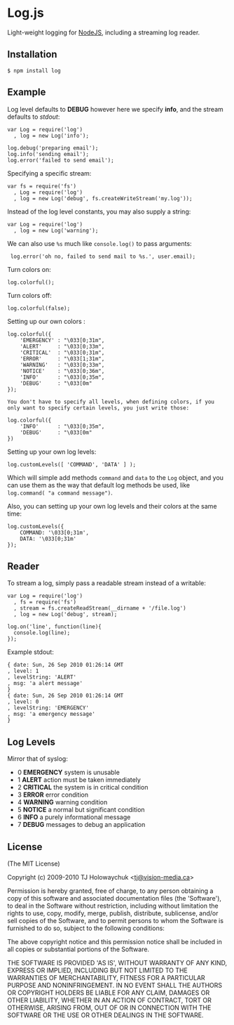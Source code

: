 
# Log.js

 Light-weight logging for [NodeJS](http://nodejs.org), including a 
 streaming log reader.

## Installation

    $ npm install log

## Example

Log level defaults to __DEBUG__ however here we specify __info__, and the stream defaults to _stdout_:

    var Log = require('log')
      , log = new Log('info');

    log.debug('preparing email');
    log.info('sending email');
    log.error('failed to send email');

Specifying a specific stream:

    var fs = require('fs')
      , Log = require('log')
      , log = new Log('debug', fs.createWriteStream('my.log'));

Instead of the log level constants, you may also supply a string:

    var Log = require('log')
      , log = new Log('warning');

 We can also use `%s` much like `console.log()` to pass arguments:
 
     log.error('oh no, failed to send mail to %s.', user.email);

Turn colors on:

    log.colorful();

Turn colors off:

    log.colorful(false);

Setting up our own colors : 

    log.colorful({
        'EMERGENCY' : "\033[0;31m",
        'ALERT'     : "\033[0;33m",
        'CRITICAL'  : "\033[0;31m",
        'ERROR'     : "\033[1;31m",
        'WARNING'   : "\033[0;33m",
        'NOTICE'    : "\033[0;36m",
        'INFO'      : "\033[0;35m",
        'DEBUG'     : "\033[0m"
    });

    You don't have to specify all levels, when defining colors, if you only want to specify certain levels, you just write those:

    log.colorful({
        'INFO'      : "\033[0;35m",
        'DEBUG'     : "\033[0m"
    })
    
Setting up your own log levels:

    log.customLevels([ 'COMMAND', 'DATA' ] );

Which will simple add methods `command` and `data` to the `Log` object, and you can use them as the way that default log methods be used, like `log.command( "a command message")`.

Also, you can setting up your own log levels and their colors at the same time:

	log.customLevels({
		COMMAND: '\033[0;31m',
		DATA: '\033[0;31m'
	});





## Reader

 To stream a log, simply pass a readable stream instead of a writable:

    var Log = require('log')
      , fs = require('fs')
      , stream = fs.createReadStream(__dirname + '/file.log')
      , log = new Log('debug', stream);
   
    log.on('line', function(line){
      console.log(line);
    });

Example stdout:

    { date: Sun, 26 Sep 2010 01:26:14 GMT
    , level: 1
    , levelString: 'ALERT'
    , msg: 'a alert message'
    }
    { date: Sun, 26 Sep 2010 01:26:14 GMT
    , level: 0
    , levelString: 'EMERGENCY'
    , msg: 'a emergency message'
    }

## Log Levels

 Mirror that of syslog:
 
  - 0 __EMERGENCY__  system is unusable
  - 1 __ALERT__ action must be taken immediately
  - 2 __CRITICAL__ the system is in critical condition
  - 3 __ERROR__ error condition
  - 4 __WARNING__ warning condition
  - 5 __NOTICE__ a normal but significant condition
  - 6 __INFO__ a purely informational message
  - 7 __DEBUG__ messages to debug an application

## License 

(The MIT License)

Copyright (c) 2009-2010 TJ Holowaychuk &lt;tj@vision-media.ca&gt;

Permission is hereby granted, free of charge, to any person obtaining
a copy of this software and associated documentation files (the
'Software'), to deal in the Software without restriction, including
without limitation the rights to use, copy, modify, merge, publish,
distribute, sublicense, and/or sell copies of the Software, and to
permit persons to whom the Software is furnished to do so, subject to
the following conditions:

The above copyright notice and this permission notice shall be
included in all copies or substantial portions of the Software.

THE SOFTWARE IS PROVIDED 'AS IS', WITHOUT WARRANTY OF ANY KIND,
EXPRESS OR IMPLIED, INCLUDING BUT NOT LIMITED TO THE WARRANTIES OF
MERCHANTABILITY, FITNESS FOR A PARTICULAR PURPOSE AND NONINFRINGEMENT.
IN NO EVENT SHALL THE AUTHORS OR COPYRIGHT HOLDERS BE LIABLE FOR ANY
CLAIM, DAMAGES OR OTHER LIABILITY, WHETHER IN AN ACTION OF CONTRACT,
TORT OR OTHERWISE, ARISING FROM, OUT OF OR IN CONNECTION WITH THE
SOFTWARE OR THE USE OR OTHER DEALINGS IN THE SOFTWARE.
